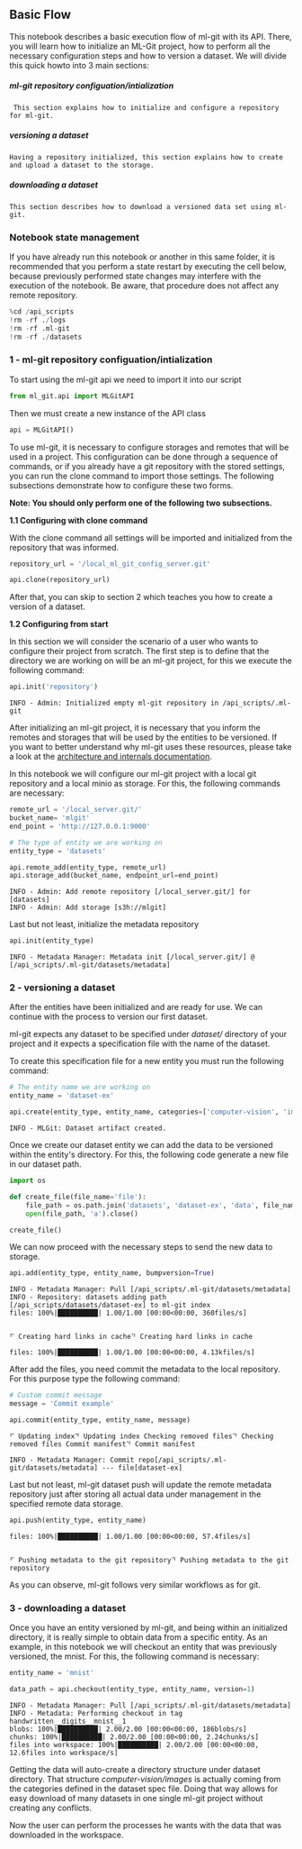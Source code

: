 ## Basic Flow

This notebook describes a basic execution flow of ml-git with its API. There, you will learn how to initialize an ML-Git project, how to perform all the necessary configuration steps and how to version a dataset. We will divide this quick howto into 3 main sections:

##### ml-git repository configuation/intialization 
     This section explains how to initialize and configure a repository for ml-git. 
##### versioning a dataset
    Having a repository initialized, this section explains how to create and upload a dataset to the storage. 
##### downloading a dataset
    This section describes how to download a versioned data set using ml-git.

### Notebook state management

If you have already run this notebook or another in this same folder, it is recommended that you perform a state restart by executing the cell below, because previously performed state changes may interfere with the execution of the notebook. Be aware, that procedure does not affect any remote repository.


```python
%cd /api_scripts
!rm -rf ./logs
!rm -rf .ml-git
!rm -rf ./datasets
```

### 1 - ml-git repository configuation/intialization 

To start using the ml-git api we need to import it into our script


```python
from ml_git.api import MLGitAPI
```

    

Then we must create a new instance of the API class


```python
api = MLGitAPI()
```

To use ml-git, it is necessary to configure storages and remotes that will be used in a project. This configuration can be done through a sequence of commands, or if you already have a git repository with the stored settings, you can run the clone command to import those settings. The following subsections demonstrate how to configure these two forms. 

**Note: You should only perform one of the following two subsections.**

**1.1 Configuring with clone command**

With the clone command all settings will be imported and initialized from the repository that was informed.


```python
repository_url = '/local_ml_git_config_server.git'

api.clone(repository_url)
```

After that, you can skip to section 2 which teaches you how to create a version of a dataset.

**1.2 Configuring from start**

In this section we will consider the scenario of a user who wants to configure their project from scratch. The first step is to define that the directory we are working on will be an ml-git project, for this we execute the following command:


```python
api.init('repository')
```

    INFO - Admin: Initialized empty ml-git repository in /api_scripts/.ml-git


    

After initializing an ml-git project, it is necessary that you inform the remotes and storages that will be used by the entities to be versioned. If you want to better understand why ml-git uses these resources, please take a look at the [architecture and internals documentation](../../mlgit_internals.md).

In this notebook we will configure our ml-git project with a local git repository and a local minio as storage. For this, the following commands are necessary:


```python
remote_url = '/local_server.git/'
bucket_name= 'mlgit'
end_point = 'http://127.0.0.1:9000'

# The type of entity we are working on
entity_type = 'datasets'

api.remote_add(entity_type, remote_url)
api.storage_add(bucket_name, endpoint_url=end_point)
```

    INFO - Admin: Add remote repository [/local_server.git/] for [datasets]
    INFO - Admin: Add storage [s3h://mlgit]


    

Last but not least, initialize the metadata repository


```python
api.init(entity_type)
```

    INFO - Metadata Manager: Metadata init [/local_server.git/] @ [/api_scripts/.ml-git/datasets/metadata]


    

### 2 - versioning a dataset

After the entities have been initialized and are ready for use. We can continue with the process to version our first dataset.

ml-git expects any dataset to be specified under *dataset/* directory of your project and it expects a specification file with the name of the dataset.

To create this specification file for a new entity you must run the following command:


```python
# The entity name we are working on
entity_name = 'dataset-ex'

api.create(entity_type, entity_name, categories=['computer-vision', 'images'], mutability='strict', bucket_name=bucket_name)
```

    INFO - MLGit: Dataset artifact created.


    

Once we create our dataset entity we can add the data to be versioned within the entity's directory. For this, the following code generate a new file in our dataset path.


```python
import os

def create_file(file_name='file'):
    file_path = os.path.join('datasets', 'dataset-ex', 'data', file_name)
    open(file_path, 'a').close()

create_file()
```

    

We can now proceed with the necessary steps to send the new data to storage.


```python
api.add(entity_type, entity_name, bumpversion=True)
```

    INFO - Metadata Manager: Pull [/api_scripts/.ml-git/datasets/metadata]
    INFO - Repository: datasets adding path [/api_scripts/datasets/dataset-ex] to ml-git index
    files: 100%|██████████| 1.00/1.00 [00:00<00:00, 360files/s]


    ⠋ Creating hard links in cache⠙ Creating hard links in cache

    files: 100%|██████████| 1.00/1.00 [00:00<00:00, 4.13kfiles/s]


    

After add the files, you need commit the metadata to the local repository. For this purpose type the following command:


```python
# Custom commit message
message = 'Commit example'

api.commit(entity_type, entity_name, message)
```

    ⠋ Updating index⠙ Updating index Checking removed files⠙ Checking removed files Commit manifest⠙ Commit manifest

    INFO - Metadata Manager: Commit repo[/api_scripts/.ml-git/datasets/metadata] --- file[dataset-ex]


    

Last but not least, ml-git dataset push will update the remote metadata repository just after storing all actual data under management in the specified remote data storage.


```python
api.push(entity_type, entity_name)
```

    files: 100%|██████████| 1.00/1.00 [00:00<00:00, 57.4files/s]


    ⠋ Pushing metadata to the git repository⠙ Pushing metadata to the git repository

As you can observe, ml-git follows very similar workflows as for git.

### 3 - downloading a dataset

Once you have an entity versioned by ml-git, and being within an initialized directory, it is really simple to obtain data from a specific entity. As an example, in this notebook we will checkout an entity that was previously versioned, the mnist. For this, the following command is necessary:


```python
entity_name = 'mnist'

data_path = api.checkout(entity_type, entity_name, version=1)
```

    INFO - Metadata Manager: Pull [/api_scripts/.ml-git/datasets/metadata]
    INFO - Metadata: Performing checkout in tag handwritten__digits__mnist__1
    blobs: 100%|██████████| 2.00/2.00 [00:00<00:00, 186blobs/s]
    chunks: 100%|██████████| 2.00/2.00 [00:00<00:00, 2.24chunks/s]
    files into workspace: 100%|██████████| 2.00/2.00 [00:00<00:00, 12.6files into workspace/s]


    

Getting the data will auto-create a directory structure under dataset directory. That structure *computer-vision/images* is actually coming from the categories defined in the dataset spec file. Doing that way allows for easy download of many datasets in one single ml-git project without creating any conflicts.

Now the user can perform the processes he wants with the data that was downloaded in the workspace.
